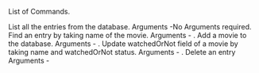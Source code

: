 List of Commands.

<list> 
List all the entries from the database.
Arguments -No Arguments required.

<find> 
Find an entry by taking name of the movie.
Arguments - <name>.

<add>
Add a movie to the database.
Arguments - <name> <actor> <watchedOrNot>.

<update> 
Update watchedOrNot field of a movie by taking name and watchedOrNot status.
Arguments - <name> <watchedOrNot>.

<delete> 
Delete an entry
Arguments - <name>